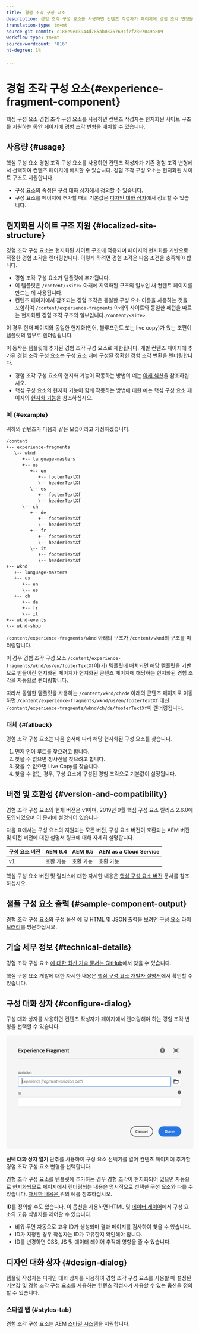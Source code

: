 ```yaml
---
title: 경험 조각 구성 요소
description: 경험 조각 구성 요소를 사용하면 컨텐츠 작성자가 페이지에 경험 조각 변형을 추가할 수 있습니다.
translation-type: tm+mt
source-git-commit: c186e9ec3944d785ab0376769cf7f2307049a809
workflow-type: tm+mt
source-wordcount: '816'
ht-degree: 1%

---
```



# 경험 조각 구성 요소{#experience-fragment-component}

핵심 구성 요소 경험 조각 구성 요소를 사용하면 컨텐츠 작성자는 현지화된 사이트 구조를 지원하는 동안 페이지에 경험 조각 변형을 배치할 수 있습니다.

## 사용량 {#usage}

핵심 구성 요소 경험 조각 구성 요소를 사용하면 컨텐츠 작성자가 기존 경험 조각 변형에서 선택하여 컨텐츠 페이지에 배치할 수 있습니다. 경험 조각 구성 요소는 현지화된 사이트 구조도 지원합니다.

* 구성 요소의 속성은 [구성 대화 상자](#configure-dialog)에서 정의할 수 있습니다.
* 구성 요소를 페이지에 추가할 때의 기본값은 [디자인 대화 상자](#design-dialog)에서 정의할 수 있습니다.

## 현지화된 사이트 구조 지원 {#localized-site-structure}

경험 조각 구성 요소는 현지화된 사이트 구조에 적용되며 페이지의 현지화를 기반으로 적절한 경험 조각을 렌더링합니다. 이렇게 하려면 경험 조각은 다음 조건을 충족해야 합니다.

* 경험 조각 구성 요소가 템플릿에 추가됩니다.
* 이 템플릿은 `/content/<site>` 아래에 지역화된 구조의 일부인 새 컨텐트 페이지를 만드는 데 사용됩니다.
* 컨텐츠 페이지에서 참조되는 경험 조각은 동일한 구성 요소 이름을 사용하는 것을 포함하여 `/content/experience-fragments` 아래의 사이트와 동일한 패턴을 따르는 현지화된 경험 조각 구조의 일부입니다.`/content/<site>`

이 경우 현재 페이지와 동일한 현지화(언어, 블루프린트 또는 live copy)가 있는 조편이 템플릿의 일부로 렌더링됩니다.

이 동작은 템플릿에 추가된 경험 조각 구성 요소로 제한됩니다. 개별 컨텐츠 페이지에 추가된 경험 조각 구성 요소는 구성 요소 내에 구성된 정확한 경험 조각 변환을 렌더링합니다.

* 경험 조각 구성 요소의 현지화 기능이 작동하는 방법의 예는 [아래 섹션](#example)을 참조하십시오.
* 핵심 구성 요소의 현지화 기능이 함께 작동하는 방법에 대한 예는 핵심 구성 요소 페이지의 [현지화 기능](/help/get-started/localization.md)을 참조하십시오.

### 예 {#example}

귀하의 컨텐츠가 다음과 같은 모습이라고 가정하겠습니다.

```
/content
+-- experience-fragments
   \-- wknd
      +-- language-masters
      +-- us
         +-- en
            +-- footerTextXf
            \-- headerTextXf
         \-- es
            +-- footerTextXf
            \-- headerTextXf
      \-- ch
         +-- de
            +-- footerTextXf
            \-- headerTextXf
         +-- fr
            +-- footerTextXf
            \-- headerTextXf
         \-- it
            +-- footerTextXf
            \-- headerTextXf
+-- wknd
   +-- language-masters
   +-- us
      +-- en
      \-- es
   +-- ch
      +-- de
      +-- fr
      \-- it
+-- wknd-events
\-- wknd-shop
```

`/content/experience-fragments/wknd` 아래의 구조가 `/content/wknd`의 구조를 미러링합니다.

이 경우 경험 조각 구성 요소 `/content/experience-fragments/wknd/us/en/footerTextXf`이(가) 템플릿에 배치되면 해당 템플릿을 기반으로 만들어진 현지화된 페이지가 현지화된 콘텐츠 페이지에 해당하는 현지화된 경험 조각을 자동으로 렌더링합니다.

따라서 동일한 템플릿을 사용하는 `/content/wknd/ch/de` 아래의 콘텐츠 페이지로 이동하면 `/content/experience-fragments/wknd/us/en/footerTextXf` 대신 `/content/experience-fragments/wknd/ch/de/footerTextXf`이 렌더링됩니다.

### 대체 {#fallback}

경험 조각 구성 요소는 다음 순서에 따라 해당 현지화된 구성 요소를 찾습니다.

1. 먼저 언어 루트를 찾으려고 합니다.
1. 찾을 수 없으면 청사진을 찾으려고 합니다.
1. 찾을 수 없으면 Live Copy를 찾습니다.
1. 찾을 수 없는 경우, 구성 요소에 구성된 경험 조각으로 기본값이 설정됩니다.

## 버전 및 호환성 {#version-and-compatibility}

경험 조각 구성 요소의 현재 버전은 v1이며, 2019년 9월 핵심 구성 요소 릴리스 2.6.0에 도입되었으며 이 문서에 설명되어 있습니다.

다음 표에서는 구성 요소의 지원되는 모든 버전, 구성 요소 버전이 호환되는 AEM 버전 및 이전 버전에 대한 설명서 링크에 대해 자세히 설명합니다.

| 구성 요소 버전 | AEM 6.4 | AEM 6.5 | AEM as a Cloud Service |
|--- |--- |---|---|
| v1 | 호환 가능 | 호환 가능 | 호환 가능 |

핵심 구성 요소 버전 및 릴리스에 대한 자세한 내용은 [핵심 구성 요소 버전](/help/versions.md) 문서를 참조하십시오.

## 샘플 구성 요소 출력 {#sample-component-output}

경험 조각 구성 요소와 구성 옵션 예 및 HTML 및 JSON 출력을 보려면 [구성 요소 라이브러리](https://adobe.com/go/aem_cmp_library_xf)를 방문하십시오.

## 기술 세부 정보 {#technical-details}

경험 조각 구성 요소 [에 대한 최신 기술 문서는 GitHub](https://adobe.com/go/aem_cmp_tech_xf_v1)에서 찾을 수 있습니다.

핵심 구성 요소 개발에 대한 자세한 내용은 [핵심 구성 요소 개발자 설명서](/help/developing/overview.md)에서 확인할 수 있습니다.

## 구성 대화 상자 {#configure-dialog}

구성 대화 상자를 사용하면 컨텐츠 작성자가 페이지에서 렌더링해야 하는 경험 조각 변형을 선택할 수 있습니다.

![경험 조각 구성 요소의 편집 대화 상자](/help/assets/experience-fragment-edit.png)

**선택 대화 상자 열기** 단추를 사용하여 구성 요소 선택기를 열어 컨텐츠 페이지에 추가할 경험 조각 구성 요소 변형을 선택합니다.

경험 조각 구성 요소를 템플릿에 추가하는 경우 경험 조각이 현지화되어 있으면 자동으로 현지화되므로 페이지에서 렌더링되는 내용은 명시적으로 선택한 구성 요소와 다를 수 있습니다. [자세한 내용은 ](#example) 위의 예를 참조하십시오.

**ID**&#x200B;를 정의할 수도 있습니다. 이 옵션을 사용하면 HTML 및 [데이터 레이어](/help/developing/data-layer/overview.md)에서 구성 요소의 고유 식별자를 제어할 수 있습니다.

* 비워 두면 자동으로 고유 ID가 생성되며 결과 페이지를 검사하여 찾을 수 있습니다.
* ID가 지정된 경우 작성자는 ID가 고유한지 확인해야 합니다.
* ID를 변경하면 CSS, JS 및 데이터 레이어 추적에 영향을 줄 수 있습니다.

## 디자인 대화 상자 {#design-dialog}

템플릿 작성자는 디자인 대화 상자를 사용하여 경험 조각 구성 요소를 사용할 때 설정된 기본값 및 경험 조각 구성 요소를 사용하는 컨텐츠 작성자가 사용할 수 있는 옵션을 정의할 수 있습니다.

### 스타일 탭 {#styles-tab}

경험 조각 구성 요소는 AEM [스타일 시스템](/help/get-started/authoring.md#component-styling)을 지원합니다.
